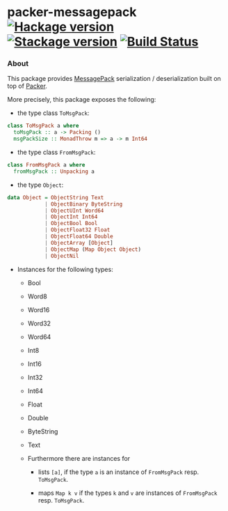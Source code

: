 # packer-messagepack [![Hackage version](https://img.shields.io/hackage/v/packer-messagepack.svg?label=Hackage)](https://hackage.haskell.org/package/packer-messagepack) [![Stackage version](https://www.stackage.org/package/packer-messagepack/badge/lts?label=Stackage)](https://www.stackage.org/package/packer-messagepack) [![Build Status](https://travis-ci.org/mtesseract/packer-messagepack.svg?branch=master)](https://travis-ci.org/mtesseract/packer-messagepack)

### About

This package provides [MessagePack](http://msgpack.org/index.html)
serialization / deserialization built on top of
[Packer](https://hackage.haskell.org/package/packer).

More precisely, this package exposes the following:

- the type class `ToMsgPack`:

```haskell
class ToMsgPack a where
  toMsgPack :: a -> Packing ()
  msgPackSize :: MonadThrow m => a -> m Int64
```

- the type class `FromMsgPack`:

```haskell
class FromMsgPack a where
  fromMsgPack :: Unpacking a
```

- the type `Object`:

```haskell
data Object = ObjectString Text
            | ObjectBinary ByteString
            | ObjectUInt Word64
            | ObjectInt Int64
            | ObjectBool Bool
            | ObjectFloat32 Float
            | ObjectFloat64 Double
            | ObjectArray [Object]
            | ObjectMap (Map Object Object)
            | ObjectNil
```

- Instances for the following types:

  - Bool
  - Word8
  - Word16
  - Word32
  - Word64
  - Int8
  - Int16
  - Int32
  - Int64
  - Float
  - Double
  - ByteString
  - Text

  - Furthermore there are instances for

    - lists `[a]`, if the type `a` is an instance of `FromMsgPack`
      resp. `ToMsgPack`.

    - maps `Map k v` if the types `k` and `v` are instances of
      `FromMsgPack` resp. `ToMsgPack`.
